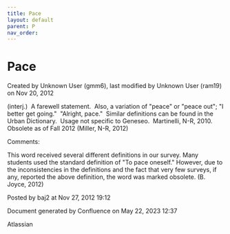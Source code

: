 ```yaml
---
title: Pace
layout: default
parent: P
nav_order:
---
```


# Pace

Created by  Unknown User (gmm6), last modified by  Unknown User (ram19) on Nov 20, 2012

(interj.)  A farewell statement.  Also, a variation of &quot;peace&quot; or &quot;peace out&quot;; &quot;I better get going.&quot;  &quot;Alright, pace.&quot;  Similar definitions can be found in the Urban Dictionary.  Usage not specific to Geneseo.  Martinelli, N-R, 2010. Obsolete as of Fall 2012 (Miller, N-R, 2012)

Comments:

This word received several different definitions in our survey. Many students used the standard definition of &quot;To pace oneself.&quot; However, due to the inconsistencies in the definitions and the fact that very few surveys, if any, reported the above definition, the word was marked obsolete. (B. Joyce, 2012)

Posted by baj2 at Nov 27, 2012 19:12

Document generated by Confluence on May 22, 2023 12:37

Atlassian
